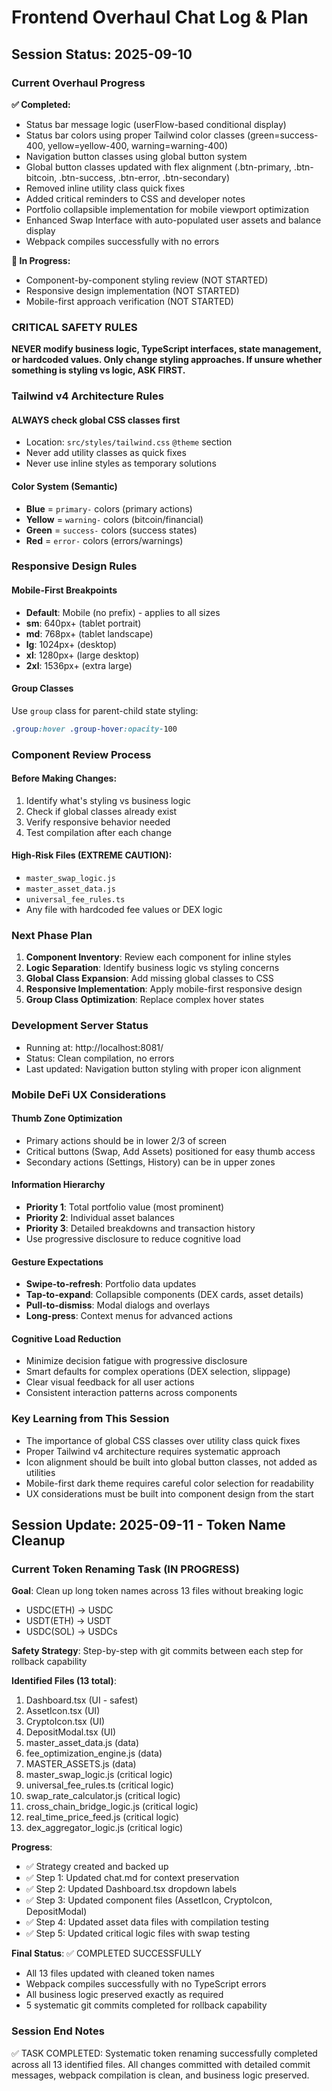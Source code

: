 # Frontend Overhaul Chat Log & Plan

## Session Status: 2025-09-10

### Current Overhaul Progress

**✅ Completed:**
- Status bar message logic (userFlow-based conditional display)
- Status bar colors using proper Tailwind color classes (green=success-400, yellow=yellow-400, warning=warning-400)
- Navigation button classes using global button system
- Global button classes updated with flex alignment (.btn-primary, .btn-bitcoin, .btn-success, .btn-error, .btn-secondary)
- Removed inline utility class quick fixes
- Added critical reminders to CSS and developer notes
- Portfolio collapsible implementation for mobile viewport optimization
- Enhanced Swap Interface with auto-populated user assets and balance display
- Webpack compiles successfully with no errors

**🔄 In Progress:**
- Component-by-component styling review (NOT STARTED)
- Responsive design implementation (NOT STARTED) 
- Mobile-first approach verification (NOT STARTED)

### CRITICAL SAFETY RULES

**NEVER modify business logic, TypeScript interfaces, state management, or hardcoded values. Only change styling approaches. If unsure whether something is styling vs logic, ASK FIRST.**

### Tailwind v4 Architecture Rules

#### ALWAYS check global CSS classes first
- Location: `src/styles/tailwind.css` `@theme` section
- Never add utility classes as quick fixes
- Never use inline styles as temporary solutions

#### Color System (Semantic)
- **Blue** = `primary-` colors (primary actions)
- **Yellow** = `warning-` colors (bitcoin/financial) 
- **Green** = `success-` colors (success states)
- **Red** = `error-` colors (errors/warnings)

### Responsive Design Rules

#### Mobile-First Breakpoints
- **Default**: Mobile (no prefix) - applies to all sizes
- **sm**: 640px+ (tablet portrait)
- **md**: 768px+ (tablet landscape) 
- **lg**: 1024px+ (desktop)
- **xl**: 1280px+ (large desktop)
- **2xl**: 1536px+ (extra large)

#### Group Classes
Use `group` class for parent-child state styling:
```css
.group:hover .group-hover:opacity-100
```

### Component Review Process

#### Before Making Changes:
1. Identify what's styling vs business logic
2. Check if global classes already exist
3. Verify responsive behavior needed
4. Test compilation after each change

#### High-Risk Files (EXTREME CAUTION):
- `master_swap_logic.js`
- `master_asset_data.js` 
- `universal_fee_rules.ts`
- Any file with hardcoded fee values or DEX logic

### Next Phase Plan

1. **Component Inventory**: Review each component for inline styles
2. **Logic Separation**: Identify business logic vs styling concerns
3. **Global Class Expansion**: Add missing global classes to CSS
4. **Responsive Implementation**: Apply mobile-first responsive design
5. **Group Class Optimization**: Replace complex hover states

### Development Server Status
- Running at: http://localhost:8081/
- Status: Clean compilation, no errors
- Last updated: Navigation button styling with proper icon alignment

### Mobile DeFi UX Considerations

#### Thumb Zone Optimization
- Primary actions should be in lower 2/3 of screen
- Critical buttons (Swap, Add Assets) positioned for easy thumb access
- Secondary actions (Settings, History) can be in upper zones

#### Information Hierarchy
- **Priority 1**: Total portfolio value (most prominent)
- **Priority 2**: Individual asset balances 
- **Priority 3**: Detailed breakdowns and transaction history
- Use progressive disclosure to reduce cognitive load

#### Gesture Expectations
- **Swipe-to-refresh**: Portfolio data updates
- **Tap-to-expand**: Collapsible components (DEX cards, asset details)
- **Pull-to-dismiss**: Modal dialogs and overlays
- **Long-press**: Context menus for advanced actions

#### Cognitive Load Reduction
- Minimize decision fatigue with progressive disclosure
- Smart defaults for complex operations (DEX selection, slippage)
- Clear visual feedback for all user actions
- Consistent interaction patterns across components

### Key Learning from This Session
- The importance of global CSS classes over utility class quick fixes
- Proper Tailwind v4 architecture requires systematic approach
- Icon alignment should be built into global button classes, not added as utilities
- Mobile-first dark theme requires careful color selection for readability
- UX considerations must be built into component design from the start

## Session Update: 2025-09-11 - Token Name Cleanup

### Current Token Renaming Task (IN PROGRESS)
**Goal**: Clean up long token names across 13 files without breaking logic
- USDC(ETH) → USDC  
- USDT(ETH) → USDT
- USDC(SOL) → USDCs

**Safety Strategy**: Step-by-step with git commits between each step for rollback capability

**Identified Files (13 total)**:
1. Dashboard.tsx (UI - safest)
2. AssetIcon.tsx (UI)  
3. CryptoIcon.tsx (UI)
4. DepositModal.tsx (UI)
5. master_asset_data.js (data)
6. fee_optimization_engine.js (data) 
7. MASTER_ASSETS.js (data)
8. master_swap_logic.js (critical logic)
9. universal_fee_rules.ts (critical logic)
10. swap_rate_calculator.js (critical logic)
11. cross_chain_bridge_logic.js (critical logic)
12. real_time_price_feed.js (critical logic)
13. dex_aggregator_logic.js (critical logic)

**Progress**: 
- ✅ Strategy created and backed up
- ✅ Step 1: Updated chat.md for context preservation
- ✅ Step 2: Updated Dashboard.tsx dropdown labels 
- ✅ Step 3: Updated component files (AssetIcon, CryptoIcon, DepositModal)
- ✅ Step 4: Updated asset data files with compilation testing
- ✅ Step 5: Updated critical logic files with swap testing

**Final Status**: ✅ COMPLETED SUCCESSFULLY
- All 13 files updated with cleaned token names
- Webpack compiles successfully with no TypeScript errors  
- All business logic preserved exactly as required
- 5 systematic git commits completed for rollback capability

### Session End Notes
✅ TASK COMPLETED: Systematic token renaming successfully completed across all 13 identified files. All changes committed with detailed commit messages, webpack compilation is clean, and business logic preserved.